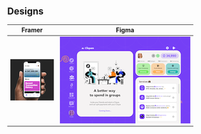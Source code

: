 ## Designs

| Framer                                                                             | Figma                                                                                  |
| ---------------------------------------------------------------------------------- | -------------------------------------------------------------------------------------- |
| [![Brass Mobile App Design Prototype](./assets/Brass.png)](https://bit.ly/3h4lzO6) | [![Figma community profile](./assets/AbegWebApp.png)](https://www.figma.com/@viknedus) |
